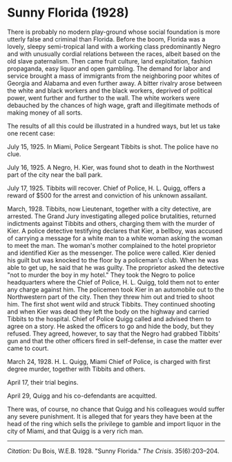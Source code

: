 <!--
title:   Sunny Florida
author:  Du Bois, W.E.B.
journal: The Crisis
year:    1928
volume:  35
issue:   6
pages:   203-204
-->

# Sunny Florida (1928)

There is probably no modern play-ground whose social foundation is more
utterly false and criminal than Florida. Before the boom, Florida was a
lovely, sleepy semi-tropical land with a working class predominantly Negro and with unusually cordial
relations between the races, albeit based on the old slave paternalism.
Then came fruit culture, land exploitation, fashion propaganda, easy
liquor and open gambling. The demand for labor and service brought a
mass of immigrants from the neighboring poor whites of Georgia and
Alabama and even further away. A bitter rivalry arose between the white
and black workers and the black workers, deprived of political power,
went further and further to the wall. The white workers were debauched
by the chances of high wage, graft and illegitimate methods of making
money of all sorts.

The results of all this could be illustrated in a hundred ways, but let
us take one recent case:

July 15, 1925. In Miami, Police Sergeant Tibbits is shot. The police
have no clue.

July 16, 1925. A Negro, H. Kier, was found shot to death in the
Northwest part of the city near the ball park.

July 17, 1925. Tibbits will recover. Chief of Police, H. L. Quigg,
offers a reward of $500 for the arrest and conviction of his unknown
assailant.

March, 1928. Tibbits, now Lieutenant, together with a city detective,
are arrested. The Grand Jury investigating alleged police brutalities,
returned indictments against Tibbits and others, charging them with the
murder of Kier. A police detective testifying declares that Kier, a
bellboy, was accused of carrying a message for a white man to a white
woman asking the woman to meet the man. The woman's mother complained to
the hotel proprietor and identified Kier as the messenger. The police
were called. Kier denied his guilt but was knocked to the floor by a
policeman's club. When he was able to get up, he said that he was
guilty. The proprietor asked the detective "not to murder the boy in my
hotel." They took the Negro to police headquarters where the Chief of
Police, H. L. Quigg, told them not to enter any charge against him. The
policemen took Kier in an automobile out to the Northwestern part of the
city. Then they threw him out and tried to shoot him. The first shot
went wild and struck Tibbits. They continued shooting and when Kier was
dead they left the body on the highway and carried Tibbits to the
hospital. Chief of Police Quigg called and advised them to agree on a
story. He asked the officers to go and hide the body, but they refused.
They agreed, however, to say that the Negro had grabbed Tibbits' gun and
that the other officers fired in self-defense, in case the matter ever
came to court.

March 24, 1928. H. L. Quigg, Miami Chief of Police, is charged with
first degree murder, together with Tibbits and others.

April 17, their trial begins.

April 29, Quigg and his co-defendants are acquitted.

There was, of course, no chance that Quigg and his colleagues would
suffer any severe punishment. It is alleged that for years they have
been at the head of the ring which sells the privilege to gamble and
import liquor in the city of Miami, and that Quigg is a very rich man.

______________
*Citation:* Du Bois, W.E.B. 1928. "Sunny Florida." *The Crisis*. 35(6):203&ndash;204.